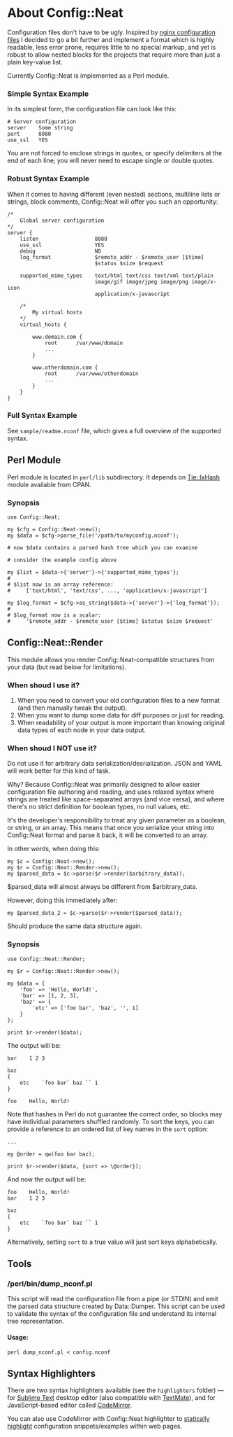 About Config::Neat
==================

Configuration files don't have to be ugly. Inspired by [nginx configuration files](http://wiki.nginx.org/FullExample)
I decided to go a bit further and implement a format which is highly readable,
less error prone, requires little to no special markup, and yet is robust
to allow nested blocks for the projects that require more than just a plain
key-value list.

Currently Config::Neat is implemented as a Perl module.

### Simple Syntax Example
In its simplest form, the configuration file can look like this:

    # Server configuration
    server    Some string
    port      8080
    use_ssl   YES    

You are not forced to enclose strings in quotes, or specify delimiters
at the end of each line; you will never need to escape single or double quotes.

### Robust Syntax Example
When it comes to having different (even nested) sections,
multiline lists or strings, block comments, Config::Neat will
offer you such an opportunity:

    /*
        Global server configuration
    */
    server {
        listen                  8080
        use_ssl                 YES
        debug                   NO
        log_format              $remote_addr - $remote_user [$time]
                                $status $size $request

        supported_mime_types    text/html text/css text/xml text/plain
                                image/gif image/jpeg image/png image/x-icon
                                application/x-javascript

        /*
            My virtual hosts
        */
        virtual_hosts {

            www.domain.com {
                root      /var/www/domain
                ...
            }

            www.otherdomain.com {
                root      /var/www/otherdomain
                ...
            }
        }
    }

### Full Syntax Example
See `sample/readme.nconf` file, which gives a full overview
of the supported syntax.

Perl Module
-----------

Perl module is located in `perl/lib` subdirectory.
It depends on [Tie::IxHash](http://search.cpan.org/~chorny/Tie-IxHash/) module available from CPAN.

### Synopsis

    use Config::Neat;

    my $cfg = Config::Neat->new();
    my $data = $cfg->parse_file('/path/to/myconfig.nconf');

    # now $data contains a parsed hash tree which you can examine

    # consider the example config above
    
    my $list = $data->{'server'}->{'supported_mime_types'};
    #
    # $list now is an array reference:
    #     ['text/html', 'text/css', ..., 'application/x-javascript']

    my $log_format = $cfg->as_string($data->{'server'}->{'log_format'});
    #
    # $log_format now is a scalar:
    #     '$remote_addr - $remote_user [$time] $status $size $request'


## Config::Neat::Render

This module allows you render Config::Neat-compatible structures from your data
(but read below for limitations).

### When shoud I use it?

1. When you need to convert your old configuration files to a new format
   (and then manually tweak the output).
2. When you want to dump some data for diff purposes or just for reading.
3. When readability of your output is more important than knowing original
   data types of each node in your data output.

### When shoud I NOT use it?

Do not use it for arbitrary data serialization/desrialization.
JSON and YAML will work better for this kind of task.

Why? Because Config::Neat was primarily designed to allow easier configuration
file authoring and reading, and uses relaxed syntax where strings are treated like
space-separated arrays (and vice versa), and where there's no strict definition
for boolean types, no null values, etc.

It's the developer's responsibility to treat any given parameter as a boolean,
or string, or an array. This means that once you serialize your string into
Config::Neat format and parse it back, it will be converted to an array.

In other words, when doing this:

    my $c = Config::Neat->new();
    my $r = Config::Neat::Render->new();
    my $parsed_data = $c->parse($r->render($arbitrary_data));

$parsed_data will almost always be different from $arbitrary_data.

However, doing this immediately after:

    my $parsed_data_2 = $c->parse($r->render($parsed_data));

Should produce the same data structure again.

### Synopsis

    use Config::Neat::Render;

    my $r = Config::Neat::Render->new();

    my $data = {
        'foo' => 'Hello, World!',
        'bar' => [1, 2, 3],
        'baz' => {
            'etc' => ['foo bar', 'baz', '', 1]
        }
    };

    print $r->render($data);

The output will be:

    bar    1 2 3

    baz
    {
        etc    `foo bar` baz `` 1
    }

    foo    Hello, World!

Note that hashes in Perl do not guarantee the correct order, so blocks may have individual parameters shuffled randomly.
To sort the keys, you can provide a reference to an ordered list of key names in the `sort` option:

    ...

    my @order = qw(foo bar baz);

    print $r->render($data, {sort => \@order});

And now the output will be:

    foo    Hello, World!
    bar    1 2 3

    baz
    {
        etc    `foo bar` baz `` 1
    }

Alternatively, setting `sort` to a true value will just sort keys alphabetically.

Tools
-----

### /perl/bin/dump_nconf.pl

This script will read the configuration file from a pipe (or STDIN)
and emit the parsed data structure created by Data::Dumper.
This script can be used to validate the syntax of the configuration file
and understand its internal tree representation.

#### Usage:

    perl dump_nconf.pl < config.nconf

Syntax Highlighters
------------

There are two syntax highlighters available (see the `highlighters` folder) —
for [Sublime Text](http://www.sublimetext.com/) desktop editor
(also compatible with [TextMate](http://macromates.com/)), and for
JavaScript-based editor called [CodeMirror](http://codemirror.net/).

You can also use CodeMirror with Config::Neat highlighter to [statically highlight](http://codemirror.net/demo/runmode.html)
configuration snippets/examples within web pages.

